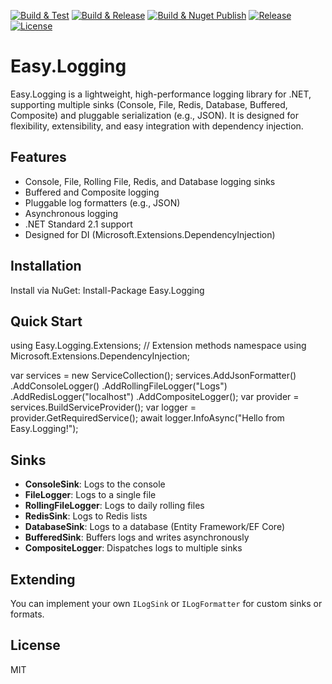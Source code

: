 ﻿[![Build & Test](https://github.com/elminalirzayev/Easy.Logging/actions/workflows/build.yml/badge.svg)](https://github.com/elminalirzayev/Easy.Logging/actions/workflows/build.yml)
[![Build & Release](https://github.com/elminalirzayev/Easy.Logging/actions/workflows/release.yml/badge.svg)](https://github.com/elminalirzayev/Easy.Logging/actions/workflows/release.yml)
[![Build & Nuget Publish](https://github.com/elminalirzayev/Easy.Logging/actions/workflows/nuget.yml/badge.svg)](https://github.com/elminalirzayev/Easy.Logging/actions/workflows/nuget.yml)
[![Release](https://img.shields.io/github/v/release/elminalirzayev/Easy.Logging)](https://github.com/elminalirzayev/Easy.Logging/releases)
[![License](https://img.shields.io/github/license/elminalirzayev/Easy.Logging)](https://github.com/elminalirzayev/Easy.Logging/blob/master/LICENSE.txt)

# Easy.Logging

Easy.Logging is a lightweight, high-performance logging library for .NET, supporting multiple sinks (Console, File, Redis, Database, Buffered, Composite) and pluggable serialization (e.g., JSON). It is designed for flexibility, extensibility, and easy integration with dependency injection.

## Features
- Console, File, Rolling File, Redis, and Database logging sinks
- Buffered and Composite logging
- Pluggable log formatters (e.g., JSON)
- Asynchronous logging
- .NET Standard 2.1 support
- Designed for DI (Microsoft.Extensions.DependencyInjection)

## Installation

Install via NuGet:
Install-Package Easy.Logging
## Quick Start
using Easy.Logging.Extensions; // Extension methods namespace
using Microsoft.Extensions.DependencyInjection;

var services = new ServiceCollection();
services.AddJsonFormatter()
        .AddConsoleLogger()
        .AddRollingFileLogger("Logs")
        .AddRedisLogger("localhost")
        .AddCompositeLogger();
var provider = services.BuildServiceProvider();
var logger = provider.GetRequiredService<ILogger>();
await logger.InfoAsync("Hello from Easy.Logging!");

## Sinks
- **ConsoleSink**: Logs to the console
- **FileLogger**: Logs to a single file
- **RollingFileLogger**: Logs to daily rolling files
- **RedisSink**: Logs to Redis lists
- **DatabaseSink**: Logs to a database (Entity Framework/EF Core)
- **BufferedSink**: Buffers logs and writes asynchronously
- **CompositeLogger**: Dispatches logs to multiple sinks

## Extending
You can implement your own `ILogSink` or `ILogFormatter` for custom sinks or formats.

## License
MIT